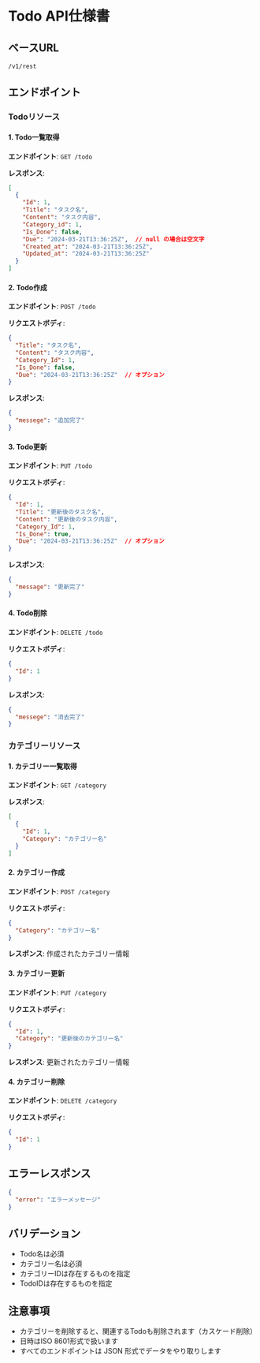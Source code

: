 # Todo API仕様書

## ベースURL
`/v1/rest`

## エンドポイント

### Todoリソース

#### 1. Todo一覧取得
**エンドポイント**: `GET /todo`

**レスポンス**:
```json
[
  {
    "Id": 1,
    "Title": "タスク名",
    "Content": "タスク内容",
    "Category_id": 1,
    "Is_Done": false,
    "Due": "2024-03-21T13:36:25Z",  // null の場合は空文字
    "Created_at": "2024-03-21T13:36:25Z",
    "Updated_at": "2024-03-21T13:36:25Z"
  }
]
```

#### 2. Todo作成
**エンドポイント**: `POST /todo`

**リクエストボディ**:
```json
{
  "Title": "タスク名",
  "Content": "タスク内容",
  "Category_Id": 1,
  "Is_Done": false,
  "Due": "2024-03-21T13:36:25Z"  // オプション
}
```

**レスポンス**:
```json
{
  "messege": "追加完了"
}
```

#### 3. Todo更新
**エンドポイント**: `PUT /todo`

**リクエストボディ**:
```json
{
  "Id": 1,
  "Title": "更新後のタスク名",
  "Content": "更新後のタスク内容",
  "Category_Id": 1,
  "Is_Done": true,
  "Due": "2024-03-21T13:36:25Z"  // オプション
}
```

**レスポンス**:
```json
{
  "message": "更新完了"
}
```

#### 4. Todo削除
**エンドポイント**: `DELETE /todo`

**リクエストボディ**:
```json
{
  "Id": 1
}
```

**レスポンス**:
```json
{
  "messege": "消去完了"
}
```

### カテゴリーリソース

#### 1. カテゴリー一覧取得
**エンドポイント**: `GET /category`

**レスポンス**:
```json
[
  {
    "Id": 1,
    "Category": "カテゴリー名"
  }
]
```

#### 2. カテゴリー作成
**エンドポイント**: `POST /category`

**リクエストボディ**:
```json
{
  "Category": "カテゴリー名"
}
```

**レスポンス**: 作成されたカテゴリー情報

#### 3. カテゴリー更新
**エンドポイント**: `PUT /category`

**リクエストボディ**:
```json
{
  "Id": 1,
  "Category": "更新後のカテゴリー名"
}
```

**レスポンス**: 更新されたカテゴリー情報

#### 4. カテゴリー削除
**エンドポイント**: `DELETE /category`

**リクエストボディ**:
```json
{
  "Id": 1
}
```

## エラーレスポンス
```json
{
  "error": "エラーメッセージ"
}
```

## バリデーション
- Todo名は必須
- カテゴリー名は必須
- カテゴリーIDは存在するものを指定
- TodoIDは存在するものを指定

## 注意事項
- カテゴリーを削除すると、関連するTodoも削除されます（カスケード削除）
- 日時はISO 8601形式で扱います
- すべてのエンドポイントは JSON 形式でデータをやり取りします